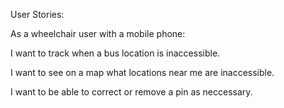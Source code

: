 User Stories:

As a wheelchair user with a mobile phone:

I want to track when a bus location is inaccessible.

I want to see on a map what locations near me are inaccessible.

I want to be able to correct or remove a pin as neccessary.


